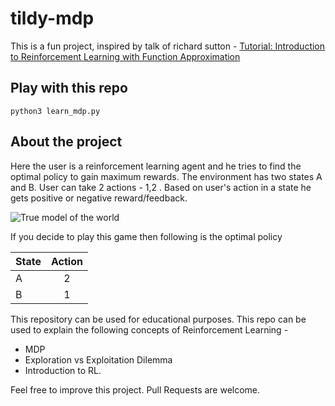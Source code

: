 # tildy-mdp

This is a fun project, inspired by talk of richard sutton - [Tutorial: Introduction to Reinforcement Learning with Function Approximation
](https://www.youtube.com/watch?v=ggqnxyjaKe4)

## Play with this repo
```
python3 learn_mdp.py
```

## About the project
Here the user is a reinforcement learning agent and he tries to find the optimal policy to gain maximum rewards. The environment has two states A and B. User can take 2 actions - 1,2 . Based on user's action in a state he gets positive or negative reward/feedback.

![True model of the world](https://github.com/vaibhawvipul/tildy-mdp/blob/master/true%20model%20of%20the%20world.jpeg)

If you decide to play this game then following is the optimal policy

| State        | Action           |
| ------------ |:----------------:|
| A            | 2                |
| B            | 1                |

This repository can be used for educational purposes. This repo can be used to explain the following concepts of Reinforcement Learning - 
- MDP
- Exploration vs Exploitation Dilemma
- Introduction to RL.

Feel free to improve this project. Pull Requests are welcome. 
